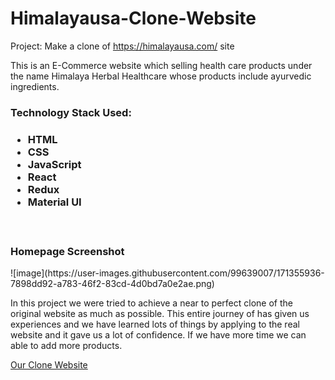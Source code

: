 # Himalayausa-Clone-Website

Project: Make a clone of https://himalayausa.com/ site

This is an E-Commerce website which selling health care products under the name Himalaya Herbal Healthcare whose products include ayurvedic ingredients.

<h3>Technology Stack Used:<h3> 
  <ul>
    <li>HTML</li>
    <li>CSS</li>
    <li>JavaScript</li>
    <li>React</li>
    <li>Redux</li>
    <li>Material UI</li>
  </ul>
  
  </br>
  <h3>Homepage Screenshot</h3>
 ![image](https://user-images.githubusercontent.com/99639007/171355936-7898dd92-a783-46f2-83cd-4d0bd7a0e2ae.png)
  

In this project we were tried to achieve a near to perfect clone of the original website as much as possible. This entire journey of has given us experiences and we have learned lots of things by applying to the real website and it gave us a lot of confidence. If we have more time we can able to add more products.
 
<a href="https://courageous-panda-a97c46.netlify.app/" alt="_blank">Our Clone Website</a>
